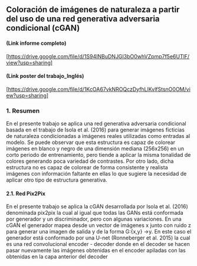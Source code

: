 ## Coloración de imágenes de naturaleza a partir del uso de una red generativa adversaria condicional (cGAN)
#### (Link informe completo) 
[https://drive.google.com/file/d/1S94INBuDNJGI3bO0whVZpmp7f5e6UTlF/view?usp=sharing]

#### (Link poster del trabajo_Inglés)
[https://drive.google.com/file/d/1KcOA67vkNROQczDyfhLlKvlfStsnO0OM/view?usp=sharing]



### 1. Resumen

En el presente trabajo se aplica una red generativa adversaria condicional basada en el trabajo de Isola et al. (2016) para generar imágenes ficticias de naturaleza condicionadas a imágenes reales utilizadas como entradas al modelo. Se puede observar que esta estructura es capaz de colorear imágenes en blanco y negro de una dimensión mediana (256x256) en un corto periodo de entrenamiento, pero tiende a aplicar la misma tonalidad de colores generando poca variedad de contrastes. Por otro lado, dicha estructura no es capaz de colorear de forma consistente y realista imágenes con información faltante en ellas lo que sugiere la necesidad de aplicar otro tipo de estructura generativa.



#### 2.1.	Red Pix2Pix

En el presente trabajo se aplica la cGAN desarrollada por Isola et al. (2016) denominada pix2pix la cual al igual que todas las GANs está conformada por generador y un discriminador, pero con algunas variaciones. 
En una cGAN el generador mapea desde un vector de imágenes x junto con ruido z para generar una imagen de salida y de la forma G:{x,y} →y. En este caso el generador está conformado por una U-net (Ronneberger et al. 2015) la cual es una red convolucional encoder - decoder donde en el decoder se hacen pasar nuevamente las imágenes obtenidas en el encoder apiladas con las obtenidas en la capa anterior del decoder





